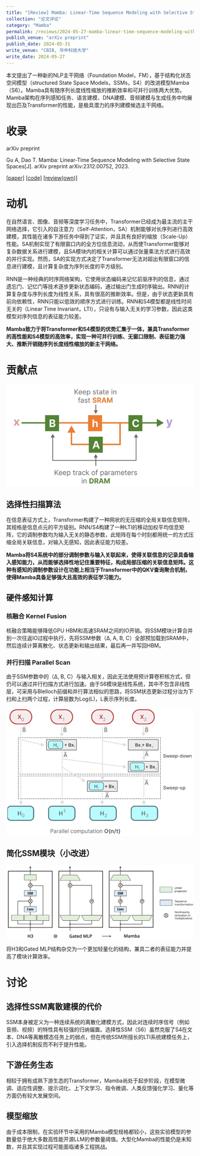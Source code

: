 ```yaml
---
title: "[Review] Mamba: Linear-Time Sequence Modeling with Selective State Spaces"
collection: "论文评论"
category: "Mamba"
permalink: /reviews/2024-05-27-mamba-linear-time-sequence-modeling-with-selective-state-spaces
publish_venue: "arXiv preprint"
publish_date: 2024-05-31
write_venue: "CBIB, 华中科技大学"
write_date: 2024-05-27
---
```


本文提出了一种新的NLP主干网络（Foundation Model，FM），基于结构化状态空间模型（structured State Space Models，SSMs，S4）的改进模型Mamba（S6）。Mamba具有随序列长度线性缩放的推断效率和可并行训练两大优势。Mamba架构在序列感知任务、语言建模、DNA建模、音频建模与生成任务中均展现出匹及Transformer的性能，是极具潜力的序列建模候选主干网络。

# 收录

arXiv preprint

Gu A, Dao T. Mamba: Linear-Time Sequence Modeling with Selective State Spaces[J]. arXiv preprint arXiv:2312.00752, 2023.

[[paper]](https://doi.org/10.48550/arXiv.2312.00752) [[code]](https://github.com/state-spaces/mamba) [[review(own)]](/files/reviews/Mamba%20Linear-Time%20Sequence%20Modeling%20with%20Selective%20State%20Spaces/Mamba动机、思想和技术.pdf)

# 动机

在自然语言、图像、音频等深度学习任务中，Transformer已经成为最主流的主干网络选择，它引入的自注意力（Self-Attention，SA）机制能够对长序列进行高效建模，其性能在诸多下游任务中得到了证实，并且具有良好的缩放（Scale-Up）性能。SA机制实现了有限窗口内的全方位信息流动，从而使Transformer能够对复杂数据关系进行建模，且SA模块内的相关计算可以通过张量乘法方式进行高效的并行实现。然而，SA的实现方式决定了Transformer无法对超出有限窗口的信息进行建模，且计算复杂度为序列长度的平方级别。

RNN是一种经典的时序网络架构，它使用状态编码来记忆前驱序列的信息，通过遗忘门、记忆门等技术逐步更新状态编码，通过输出门生成时序输出。RNN的计算复杂度与序列长度为线性关系，具有很高的推断效率。但是，由于状态更新具有前向依赖性，RNN只能以低效的顺序方式进行训练。RNN和S4模型都是线性时间无关的（Linear Time Invariant，LTI），只设有与输入无关的学习参数，因此这类模型对序列信息的表征能力较差。

**Mamba致力于将Transformer和S4模型的优势汇集于一体，兼具Transformer的高性能和S4模型的高效率，实现一种可并行训练、无窗口限制、表征能力强大、推断开销随序列长度线性缩放的新主干网络。**

# 贡献点

![SSM](/images/reviews/Mamba%20Linear-Time%20Sequence%20Modeling%20with%20Selective%20State%20Spaces/SSM.png)

## 选择性扫描算法

在信息表征方式上，Transformer构建了一种网状的无压缩的全局关联信息矩阵，其规格是信息点元的平方级别。RNN/S4构建了一种LTI的移动加权平均信息矩阵，它的调制参数均为输入无关的静态参数，此矩阵在每个时刻都用统一的方式压缩全局关联信息，对输入无感知，因此表征能力较差。

**Mamba将S4系统中的部分调制参数与输入关联起来，使得关联信息的记录具备输入感知能力，从而能够选择性地记住重要特征，构成局部压缩的关联信息矩阵。这种有感知的调制参数设计在功能上相当于Transformer中的QKV查询聚合机制，使得Mamba具备足够强大且高效的表征学习能力。**

## 硬件感知计算

### 核融合 Kernel Fusion

核融合策略能够降低GPU HBM和高速SRAM之间的IO开销。将SSM模块计算合并到一次往返IO过程中执行，先将SSM参数（Δ, A, B, C）全部预加载到SRAM中，然后连续计算离散化、状态更新和输出结果，最后再一并写回HBM。

### 并行扫描 Parallel Scan

由于SSM参数中的（Δ, B, C）与输入相关，因此无法使用预计算卷积核方式，但仍可以通过并行扫描方式进行加速。由于S6模块是线性系统，其中不包含非线性层，可采用与Blelloch前缀和并行算法相似的思路，将SSM状态更新过程分治为下扫和上扫两个过程，计算层数为Log(L)，L表示序列长度。

![Parallel Scan](/images/reviews/Mamba%20Linear-Time%20Sequence%20Modeling%20with%20Selective%20State%20Spaces/Parallel%20scan.png)

## 简化SSM模块（小改进）

![Mamba Block Evolution](/images/reviews/Mamba%20Linear-Time%20Sequence%20Modeling%20with%20Selective%20State%20Spaces/Mamba%20block%20evolution.png)

将H3和Gated MLP结构杂交为一个更加轻量化的结构，兼具二者的表征能力并提高了模块计算效率。

# 讨论

## 选择性SSM离散建模的代价

SSM本身被定义为一种连续系统的离散化建模方式，因此对连续时序信号（例如音频、视频）的特性具有较强的归纳偏置。选择性SSM（S6）虽然克服了S4在文本、DNA等离散模态任务上的弱点，但在传统SSM所擅长的LTI系统建模任务上，引入选择机制反而不利于提升性能。

## 下游任务生态

相较于拥有成熟下游生态的Transformer，Mamba尚处于起步阶段，在模型微调、适应性调整、提示词化、上下文学习、指令微调、人类反馈强化学习、量化等方面仍有较大发展空间。

## 模型缩放

由于成本限制，在实验环节中采用的Mamba模型规格都较小，这些实验模型的参数量低于绝大多数高性能开源LLM的参数量阈值。大型化Mamba的性能仍是未知数，并且其实现过程可能面临诸多工程挑战。
